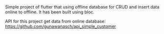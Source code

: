 Simple project of flutter that using offline database for CRUD and insert data online to offline. It has been built using bloc.

API for this project get data from online database: https://github.com/gunawanasch/api_simple_customer

